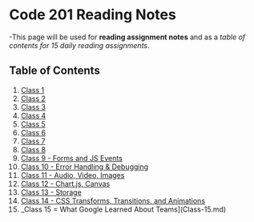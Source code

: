 # Code 201 Reading Notes

-This page will be used for **reading assignment notes** and as a *table of contents for 15 daily reading assignments*.

## Table of Contents
1.  [Class 1](class-01.md)
1.  [Class 2](class-02.md)
1.  [Class 3](class-03.md)
1.  [Class 4](class-04.md)
1.  [Class 5](class-05.md)
1.  [Class 6](class-06.md)
1.  [Class 7](class-07.md)
1.  [Class 8](class-08.md)
1.  [Class 9 - Forms and JS Events](class-09.md)
1.  [Class 10 - Error Handling & Debugging](class-10.md)
1.  [Class 11 - Audio, Video, Images](class-11.md)
1.  [Class 12 - Chart.js, Canvas](class-12.md)
1.  [Class 13 - Storage](class-13.md)
1.  [Class 14 - CSS Transforms, Transitions, and Animations](class-14.md)
1.  _Class 15 = What Google Learned About Teams](Class-15.md)
